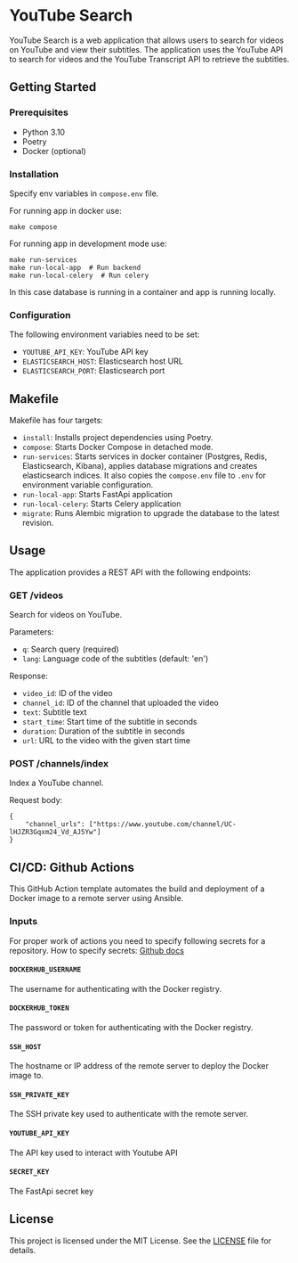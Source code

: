 # YouTube Search

YouTube Search is a web application that allows users to search for videos on YouTube and view their subtitles. The application uses the YouTube API to search for videos and the YouTube Transcript API to retrieve the subtitles.

## Getting Started

### Prerequisites

- Python 3.10
- Poetry
- Docker (optional)

### Installation
Specify env variables in `compose.env` file.

For running app in docker use:
```shell
make compose
```

For running app in development mode use:
```shell
make run-services
make run-local-app  # Run backend
make run-local-celery  # Run celery
```
In this case database is running in a container and app is running locally.


### Configuration

The following environment variables need to be set:

- `YOUTUBE_API_KEY`: YouTube API key
- `ELASTICSEARCH_HOST`: Elasticsearch host URL
- `ELASTICSEARCH_PORT`: Elasticsearch port

## Makefile

Makefile has four targets:

- `install`: Installs project dependencies using Poetry.
- `compose`: Starts Docker Compose in detached mode.
- `run-services`: Starts services in docker container (Postgres, Redis, Elasticsearch, Kibana), applies database
migrations and creates elasticsearch indices. It also copies the `compose.env` file to `.env` for environment variable
configuration.
- `run-local-app`: Starts FastApi application
- `run-local-celery`: Starts Celery application
- `migrate`: Runs Alembic migration to upgrade the database to the latest revision.


## Usage

The application provides a REST API with the following endpoints:

### GET /videos

Search for videos on YouTube.

Parameters:

- `q`: Search query (required)
- `lang`: Language code of the subtitles (default: 'en')

Response:

- `video_id`: ID of the video
- `channel_id`: ID of the channel that uploaded the video
- `text`: Subtitle text
- `start_time`: Start time of the subtitle in seconds
- `duration`: Duration of the subtitle in seconds
- `url`: URL to the video with the given start time

### POST /channels/index

Index a YouTube channel.

Request body:

```
{
    "channel_urls": ["https://www.youtube.com/channel/UC-lHJZR3Gqxm24_Vd_AJ5Yw"]
}
```

## CI/CD: Github Actions
This GitHub Action template automates the build and deployment of a Docker
image to a remote server using Ansible.

### Inputs
For proper work of actions you need to specify following secrets for a
repository. How to specify secrets: [Github docs](https://docs.github.com/en/actions/security-guides/encrypted-secrets#creating-encrypted-secrets-for-a-repository)

#### `DOCKERHUB_USERNAME`

The username for authenticating with the Docker registry.

#### `DOCKERHUB_TOKEN`

The password or token for authenticating with the Docker registry.

#### `SSH_HOST`

The hostname or IP address of the remote server to deploy the Docker image to.

#### `SSH_PRIVATE_KEY`

The SSH private key used to authenticate with the remote server.

#### `YOUTUBE_API_KEY`

The API key used to interact with Youtube API

#### `SECRET_KEY`

The FastApi secret key

## License

This project is licensed under the MIT License. See the [LICENSE](LICENSE) file for details.
